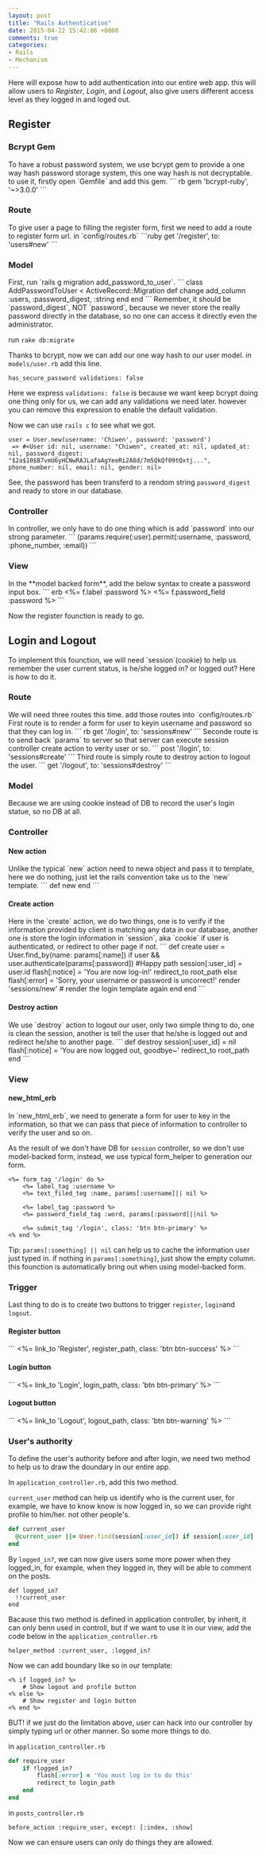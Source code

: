 ```yaml
---
layout: post
title: "Rails Authentication"
date: 2015-04-22 15:42:06 +0800
comments: true
categories: 
- Rails
- Mechanism 
---
```

Here will expose how to add authentication into our entire web app. this will allow users to *Register*, *Login*, and *Logout*, also give users different access level as they logged in and loged out.

<h2>Register</h2>
<h3>Bcrypt Gem</h3>
To have a robust password system, we use bcrypt gem to provide a one way hash password storage system, this one way hash is not decryptable. to use it, firstly open `Gemfile` and add this gem.
``` rb
gem 'bcrypt-ruby', '~>3.0.0'
```
<!-- more -->
<h3>Route</h3>
To give user a page to filling the register form, first we need to add a route to register form url.
in `config/routes.rb`
```ruby
get '/register', to: 'users#new'
```
<h3>Model</h3>
First, run `rails g migration add_password_to_user`.
```
class AddPasswordToUser < ActiveRecord::Migration
  def change
  	add_column :users, :password_digest, :string
  end
end
```
Remember, it should be `password_digest`, NOT `password`, because we never store the really password directly in the database, so no one can access it directly even the administrator.

run `rake db:migrate`

Thanks to bcrypt, now we can add our one way hash to our user model. in `models/user.rb` add this line.
```
has_secure_password validations: false
```
Here we express `validations: false` is because we want keep bcrypt doing one thing only for us, we can add any validations we need later. however you can remove this expression to enable the default validation.

Now we can use `rails c` to see what we got.
```
user = User.new(username: 'Chiwen', password: 'password')
 => #<User id: nil, username: "Chiwen", created_at: nil, updated_at: nil, password_digest: "$2a$10$B7vmU6yHCNwRAJLafaAgYeeRi2A8d/7m5QkQf09tQxtj...", phone_number: nil, email: nil, gender: nil> 
```
See, the password has been transferd to a rendom string `password_digest` and ready to store in our database.

<h3>Controller</h3>
In controller, we only have to do one thing which is add `password` into our strong parameter.
```
(params.require(:user).permit(:username, :password, :phone_number, :email))
```

<h3>View</h3>
In the **model backed form**, add the below syntax to create a password input box.
``` erb
<%= f.label :password %>
<%= f.password_field :password %>
```

Now the register founction is ready to go.

<h2>Login and Logout</h2>
To implement this founction, we will need `session`(cookie) to help us remember the user current status, is he/she logged in? or logged out? Here is how to do it.

<h3>Route</h3>
We will need three routes this time. add those routes into `config/routes.rb`
First route is to render a form for user to keyin username and password so that they can log in.
``` rb
get '/login', to: 'sessions#new'
```
Seconde route is to send back `params` to server so that server can execute session controller create action to verity user or so.
```
post '/login', to: 'sessions#create'
```
Third route is simply route to destroy action to logout the user. 
```
get '/logout', to: 'sessions#destroy'
```

<h3>Model</h3>
Because we are using cookie instead of DB to record the user's login statue, so no DB at all.

<h3>Controller</h3>

<h4>New action</h4>
Unlike the typical `new` action need to newa object and pass it to template, here we do nothing, just let the rails convention take us to the `new` template.
```
def new
end
```
<h4>Create action</h4>
Here in the `create` action, we do two things, one is to verify if the information provided by client is matching any data in our database, another one is store the login information in `session`, aka `cookie` if user is authenticated, or redirect to other page if not.
```
def create
	user = User.find_by(name: params[:name])
	if user && user.authenticate(params[:password])
		#Happy path
		session[:user_id] = user.id
		flash[:notice] = 'You are now log-in!'
		redirect_to root_path
	else
		flash[:error] = 'Sorry, your username or password is uncorrect!'
		render 'sessions/new' # render the login template again
	end
end
``` 
<h4>Destroy action</h4>
We use `destroy` action to logout our user, only two simple thing to do, one is clean the session, another is tell the user that he/she is logged out and redirect he/she to another page.
```
def destroy
	session[:user_id] = nil
	flash[:notice] = 'You are now logged out, goodbye~'
	redirect_to root_path
end
```

<h3>View</h3>
<h4>new_html_erb</h4>
In `new_html_erb`, we need to generate a form for user to key in the information, so that we can pass that piece of information to controller to verify the user and so on.

As the result of we don't have DB for `session` controller, so we don't use model-backed form, instead, we use typical form_helper to generation our form.

```erb
<%= form_tag '/login' do %>
	<%= label_tag :username %>
	<%= text_filed_teg :name, params[:username]|| nil %>

	<%= label_tag :password %>
	<%= password_field_tag :word, params[:password]||nil %>

	<%= submit_tag '/login', class: 'btn btn-primary' %>
<% end %> 
```

Tip: `params[:something] || nil` can help us to cache the information user just typed in. if nothing in `params[:something]`, just show the empty column. this founction is automatically bring out when using model-backed form.

<h3>Trigger</h3>

Last thing to do is to create two buttons to trigger `register`, `login`and `logout`.

<h4>Register button</h4>
```
<%= link_to 'Register', register_path, class: 'btn btn-success' %>
```
<h4>Login button</h4>
```
<%= link_to 'Login', login_path, class: 'btn btn-primary' %>
```
<h4>Logout button</h4>
```
<%= link_to 'Logout', logout_path, class: 'btn btn-warning' %>
```

<h3>User's authority</h3>
To define the user's authority before and after login, we need two method to help us to draw the doundary in our entire app.

In `application_controller.rb`, add this two method.

`current_user` method can help us identify who is the current user, for example, we have to know know is now logged in, so we can provide right profile to him/her. not other people's. 
``` ruby
def current_user
  @current_user ||= User.find(session[:user_id]) if session[:user_id]
end
```
By `logged_in?`, we can now give users some more power when they logged_in, for example, when they logged in, they will be able to comment on the posts.  
```
def logged_in?
  !!current_user
end
```

Bacause this two method is defined in application controller, by inherit, it can only benn used in controll, but if we want to use it in our view, add the code below in the `application_controller.rb`

```
helper_method :current_user, :logged_in?
```
Now we can add boundary like so in our template:

```erb
<% if logged_in? %>
	# Show logout and profile button
<% else %>
	# Show register and login button 	
<% end %>
```

BUT! if we just do the limitation above, user can hack into our controller by simply typing url or other manner. So some more things to do.

in `application_controller.rb`
```ruby
def require_user
	if !logged_in?
		flash[:error] = 'You must log in to do this'
		redirect_to login_path
	end
end
``` 
in `posts_controller.rb`
```
before_action :require_user, except: [:index, :show]
```

Now we can ensure users can only do things they are allowed.




































































































